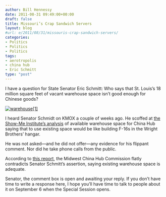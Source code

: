 ```yaml
---
author: Bill Hennessy
date: 2011-08-31 09:49:00+00:00
draft: false
title: Missouri’s Crap Sandwich Servers
layout: blog
#url: e/2011/08/31/missouris-crap-sandwich-servers/
categories:
- Politics
- Politics
- Politics
tags:
- aerotropolis
- china hub
- Eric Schmitt
type: "post"
---
```


I have a question for State Senator Eric Schmitt: Who says that St. Louis’s 18 million square feet of vacant warehouse space isn’t good enough for Chinese goods? 

[![warehouse[1]](https://hennessysview.com/wp-content/uploads/2011/08/warehouse1_thumb.jpg)
](https://hennessysview.com/wp-content/uploads/2011/08/warehouse1.jpg)

I heard Senator Schmidt on KMOX a couple of weeks ago. He scoffed at [the Show-Me Institute’s analysis](https://www.showmedaily.org/2011/06/its-still-a-flight-of-fancy.html) of available warehouse space for China Hub saying that to use existing space would be like building F-16s in the Wright Brothers’ hangar. 

He was not asked—and he did not offer—any evidence for his flippant comment. Nor did he take phone calls from the public. 

According to [this report](https://rebootcongress.blogspot.com/2011/08/existing-aerotropolis-warehouse-space.html), the Midwest China Hub Commission flatly contradicts Senator Schmitt’s assertion, saying existing warehouse space is adequate. 

Senator, the comment box is open and awaiting your reply. If you don’t have time to write a response here, I hope you’ll have time to talk to people about it on September 6 when the Special Session opens.
